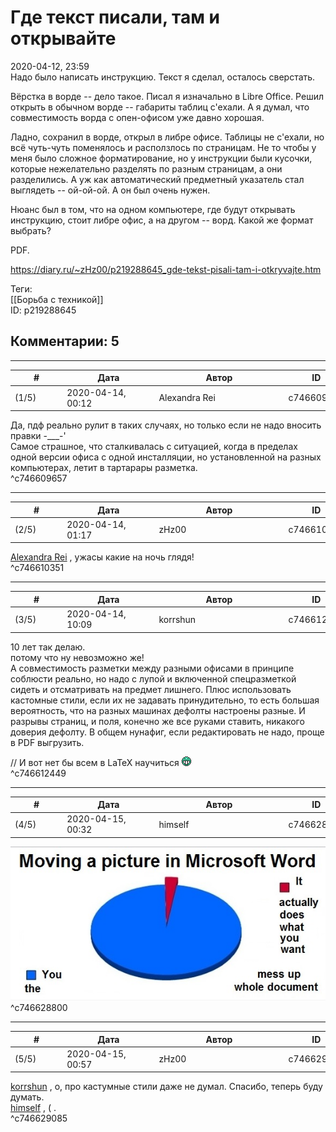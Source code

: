 Где текст писали, там и открывайте
==================================

  
2020-04-12, 23:59  
 Надо было написать инструкцию. Текст я сделал, осталось сверстать.   
   
 Вёрстка в ворде -- дело такое. Писал я изначально в Libre Office. Решил открыть в обычном ворде -- габариты таблиц с'ехали. А я думал, что совместимость ворда с опен-офисом уже давно хорошая.   
   
 Ладно, сохранил в ворде, открыл в либре офисе. Таблицы не с'ехали, но всё чуть-чуть поменялось и расползлось по страницам. Не то чтобы у меня было сложное форматирование, но у инструкции были кусочки, которые нежелательно разделять по разным страницам, а они разделились. А уж как автоматический предметный указатель стал выглядеть -- ой-ой-ой. А он был очень нужен.   
   
 Нюанс был в том, что на одном компьютере, где будут открывать инструкцию, стоит либре офис, а на другом -- ворд. Какой же формат выбрать?   
   
 PDF.   
  
<https://diary.ru/~zHz00/p219288645_gde-tekst-pisali-tam-i-otkryvajte.htm>  
  
Теги:  
[[Борьба с техникой]]  
ID: p219288645  


Комментарии: 5
--------------

  


---



|         #         |              Дата              |                     Автор                     |           ID           |
| --- | --- | --- | --- |
| (1/5) | 2020-04-14, 00:12 | Alexandra Rei | c746609657 |

  
 Да, пдф реально рулит в таких случаях, но только если не надо вносить правки -\_\_\_-'   
 Самое страшное, что сталкивалась с ситуацией, когда в пределах одной версии офиса с одной инсталляции, но установленной на разных компьютерах, летит в тартарары разметка.   
 ^c746609657

---



|         #         |              Дата              |                     Автор                     |           ID           |
| --- | --- | --- | --- |
| (2/5) | 2020-04-14, 01:17 | zHz00 | c746610351 |

  
  [Alexandra Rei](http://Alexandra-world.diary.ru "[REAL] 新生")  , ужасы какие на ночь глядя!   
 ^c746610351

---



|         #         |              Дата              |                     Автор                     |           ID           |
| --- | --- | --- | --- |
| (3/5) | 2020-04-14, 10:09 | korrshun | c746612449 |

  
 10 лет так делаю.   
 потому что ну невозможно же!   
 А совместимость разметки между разными офисами в принципе соблюсти реально, но надо с лупой и включенной спецразметкой сидеть и отсматривать на предмет лишнего. Плюс использовать кастомные стили, если их не задавать принудительно, то есть большая вероятность, что на разных машинах дефолты настроены разные. И разрывы страниц, и поля, конечно же все руками ставить, никакого доверия дефолту. В общем нунафиг, если редактировать не надо, проще в PDF выгрузить.   
   
 // И вот нет бы всем в LaTeX научиться ![:-D](pics/1133.gif)   
 ^c746612449

---



|         #         |              Дата              |                     Автор                     |           ID           |
| --- | --- | --- | --- |
| (4/5) | 2020-04-15, 00:32 | himself | c746628800 |

  
 ![](pics/rQiPPEv.jpg)   
 ^c746628800

---



|         #         |              Дата              |                     Автор                     |           ID           |
| --- | --- | --- | --- |
| (5/5) | 2020-04-15, 00:57 | zHz00 | c746629085 |

  
  [korrshun](http://Igel-kun.diary.ru "kimi wo shiranai monogatari")  , о, про кастумные стили даже не думал. Спасибо, теперь буду думать.   
  [himself](http://himself.diary.ru "void")  , ( .   
 ^c746629085